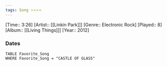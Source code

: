 ```yaml
---
tags: Song ⭐⭐⭐⭐ 
---
```

[Time:: 3:26]
[Artist:: [[Linkin Park]]]
[Genre:: Electronic Rock]
[Played:: 8]
[Album:: [[Living Things]]]
[Year:: 2012]
### Dates
````dataview
TABLE Favorite_Song
WHERE Favorite_Song = "CASTLE OF GLASS"
````